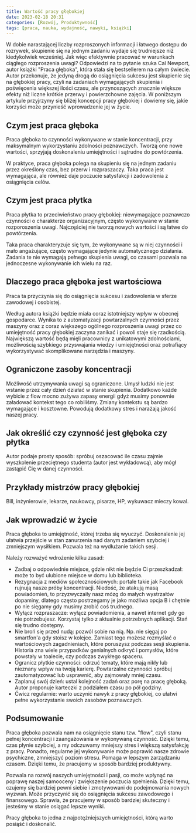 ```yaml
---
title: Wartość pracy głębokiej
date: 2023-02-18 20:31
categories: [Rozwój, Produktywność]
tags: [praca, nauka, wydajność, nawyki, książki]
---
```


W dobie narastającej liczby rozproszonych informacji i łatwego dostępu do rozrywek, skupienie się na jednym zadaniu wydaje się trudniejsze niż kiedykolwiek wcześniej. Jak więc efektywnie pracować w warunkach ciągłego rozproszenia uwagi? Odpowiedzi na to pytanie szuka Cal Newport, autor książki "Praca głęboka", która stała się bestsellerem na całym świecie. Autor przekonuje, że jedyną drogą do osiągnięcia sukcesu jest skupienie się na głębokiej pracy, czyli na zadaniach wymagających skupienia i poświęcenia większej ilości czasu, ale przynoszących znacznie większe efekty niż liczne krótkie przerwy i powierzchowne zajęcia. W poniższym artykule przyjrzymy się bliżej koncepcji pracy głębokiej i dowiemy się, jakie korzyści może przynieść wprowadzenie jej w życie.

## Czym jest praca głęboka

Praca głęboka to czynności wykonywane w stanie koncentracji, przy maksymalnym wykorzystaniu zdolności poznawczych. Tworzą one nowe wartości, sprzyjają doskonaleniu umiejętności i sątrudne do powtórzenia. 

W praktyce, praca głęboka polega na skupieniu się na jednym zadaniu przez określony czas, bez przerw i rozpraszaczy. Taka praca jest wymagająca, ale również daje poczucie satysfakcji i zadowolenia z osiągnięcia celów.

## Czym jest praca płytka

Praca płytka to przeciwieństwo pracy głębokiej: niewymagające poznawczo czynności o charakterze organizacyjnym, często wykonywane w stanie rozporoszenia uwagi. Najczęściej nie tworzą nowych wartości i są łatwe do powtórzenia.

Taka praca charakteryzuje się tym, że wykonywane są w niej czynności i mało angażujące, często wymagające jedynie automatycznego działania. Zadania te nie wymagają pełnego skupienia uwagi, co czasami pozwala na jednoczesne wykonywanie ich wielu na raz.

## Dlaczego praca głęboka jest wartościowa

Praca ta przyczynia się do osiągnięcia sukcesu i zadowolenia w sferze zawodowej i osobistej.

Według autora książki będzie miała coraz istotniejszy wpływ w obecnej gospodarce.
Wynika to z automatyzacji powtarzalnych czynności przez maszyny oraz z coraz większego ogólnego rozproszenia uwagi przez co umiejętność pracy głębokiej zaczyna zanikać i powoli staje się rzadkością.
Największą wartość będą mięli pracownicy z unikatowymi zdolnościami, możliwością szybkiego przyswajania wiedzy i umiejętności oraz potrafiący wykorzystywać skomplikowane narzędzia i maszyny.

## Ograniczone zasoby koncentracji

Możliwość utrzymywania uwagi są ograniczone. Umysł ludzki nie jest wstanie przez cały dzień działać w stanie skupienia. 
Dodatkowo każde wybicie z flow mocno zużywa zapasy energii gdyż musimy ponownie załadować kontekst tego co robiliśmy. 
Zmiany kontekstu są bardzo wymagające i kosztowne. Powodują dodatkowy stres i narażają jakość naszej pracy.

## Jak określić czy czynność jest głęboka czy płytka

Autor podaje prosty sposób: spróbuj oszacować ile czasu zajmie wyszkolenie przeciętnego studenta (autor jest wykładowcą), aby mógł zastąpić Cię w danej czynności.

## Przykłady mistrzów pracy głębokiej

Bill, inżynierowie, lekarze, naukowcy, pisarze, HP, wykuwacz mieczy kowal.

## Jak wprowadzić w życie

Praca głęboka to umiejętność, której trzeba się wyuczyć. 
Doskonalenie jej ułatwia przejście w stan zanurzenia nad danym zadaniem szybciej i zmniejszym wysiłkiem. Pozwala też na wydłużanie takich sesji.

Należy rozważyć wdrożenie kilku zasad:

* Zadbaj o odpowiednie miejsce, gdzie nikt nie będzie Ci przeszkadzał: może to być ulubione miejsce w domu lub biblioteka.
* Rezygnacja z mediów społecznościowych: portale takie jak Facebook rujnują nasze próby koncentracji. Niedość, że atakują masą powiadomień, to przyzwyczaiły nasz mózg do małych wystrzałów dopaminy, dlatego często postrzegamy je jako możliwa opcja B i chętnie po nie sięgamy gdy musimy zrobić coś trudnego.
* Wyłącz rozpraszacze: wyłącz powiadomienia, a nawet internet gdy go nie potrzebujesz. Korzystaj tylko z aktualnie potrzebnych aplikacji. Stań się trudno dostępny.
* Nie broń się przed nudą: pozwól sobie na nią. Np. nie sięgaj po smartfon'a gdy stoisz w kolejce. Zamiast tego możesz rozmyślać o wartościowych zagadnieniach, które poruszysz podczas sesji skupienia. Historia zna wiele przypadków genialnych odkryć i pomysłów, które powstały w toalecie, czy podczas zwykłego spaceru.
* Ogranicz płytkie czynności: odrzuć tematy, które mają nikły lub nieznany wpływ na twoją karierę. Powtarzalne czynności spróbuj zautomatyzować lub usprawnić, aby zajmowały mniej czasu.
* Zaplanuj swój dzień: ustal kolejność zadań oraz porę na pracę głęboką. Autor proponuje karteczki z podziałem czasu po pół godziny.
* Ćwicz regularnie: warto uczynić nawyk z pracy głębokiej, co ułatwi pełne wykorzystanie swoich zasobów poznawczych.

## Podsumowanie

Praca głęboka pozwala nam na osiągnięcie stanu tzw. "flow", czyli stanu pełnej koncentracji i zaangażowania w wykonywaną czynność. Dzięki temu, czas płynie szybciej, a my odczuwamy mniejszy stres i większą satysfakcję z pracy. Ponadto, regularne jej wykonywanie może poprawić nasze zdrowie psychiczne, zmniejszyć poziom stresu. Pomaga w lepszym zarządzaniu czasem. Dzięki temu, że pracujemy w sposób bardziej produktywny.

Pozwala na rozwój naszych umiejętności i pasji, co może wpłynąć na poprawę naszej samooceny i zwiększenie poczucia spełnienia. Dzięki temu, czujemy się bardziej pewni siebie i zmotywowani do podejmowania nowych wyzwań.
Może przyczynić się do osiągnięcia sukcesu zawodowego i finansowego. Sprawia, że pracujemy w sposób bardziej skuteczny i jesteśmy w stanie osiągać lepsze wyniki.

Pracy głęboka to jedna z najpotężniejszych umiejętności, którą warto posiąść i doskonalić.
